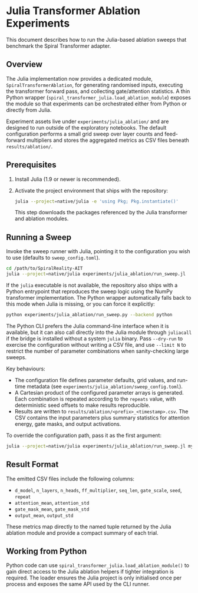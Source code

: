 # Julia Transformer Ablation Experiments

This document describes how to run the Julia-based ablation sweeps that benchmark the Spiral Transformer adapter.

## Overview

The Julia implementation now provides a dedicated module, `SpiralTransformerAblation`, for generating randomised inputs, executing the transformer forward pass, and collecting gate/attention statistics.  A thin Python wrapper (`spiral_transformer_julia.load_ablation_module`) exposes the module so that experiments can be orchestrated either from Python or directly from Julia.

Experiment assets live under `experiments/julia_ablation/` and are designed to run outside of the exploratory notebooks.  The default configuration performs a small grid sweep over layer counts and feed-forward multipliers and stores the aggregated metrics as CSV files beneath `results/ablation/`.

## Prerequisites

1. Install Julia (1.9 or newer is recommended).
2. Activate the project environment that ships with the repository:

   ```bash
   julia --project=native/julia -e 'using Pkg; Pkg.instantiate()'
   ```

   This step downloads the packages referenced by the Julia transformer and ablation modules.

## Running a Sweep

Invoke the sweep runner with Julia, pointing it to the configuration you wish to use (defaults to `sweep_config.toml`).

```bash
cd /path/to/SpiralReality-AIT
julia --project=native/julia experiments/julia_ablation/run_sweep.jl
```

If the `julia` executable is not available, the repository also ships with a Python entrypoint that reproduces the sweep logic using the NumPy transformer implementation.  The Python wrapper automatically falls back to this mode when Julia is missing, or you can force it explicitly:

```bash
python experiments/julia_ablation/run_sweep.py --backend python
```

The Python CLI prefers the Julia command-line interface when it is available, but it can also call directly into the Julia module through `juliacall` if the bridge is installed without a system `julia` binary.  Pass `--dry-run` to exercise the configuration without writing a CSV file, and use `--limit N` to restrict the number of parameter combinations when sanity-checking large sweeps.

Key behaviours:

- The configuration file defines parameter defaults, grid values, and run-time metadata (see `experiments/julia_ablation/sweep_config.toml`).
- A Cartesian product of the configured parameter arrays is generated.  Each combination is repeated according to the `repeats` value, with deterministic seed offsets to make results reproducible.
- Results are written to `results/ablation/<prefix>_<timestamp>.csv`.  The CSV contains the input parameters plus summary statistics for attention energy, gate masks, and output activations.

To override the configuration path, pass it as the first argument:

```bash
julia --project=native/julia experiments/julia_ablation/run_sweep.jl my_sweep.toml
```

## Result Format

The emitted CSV files include the following columns:

- `d_model`, `n_layers`, `n_heads`, `ff_multiplier`, `seq_len`, `gate_scale`, `seed`, `repeat`
- `attention_mean`, `attention_std`
- `gate_mask_mean`, `gate_mask_std`
- `output_mean`, `output_std`

These metrics map directly to the named tuple returned by the Julia ablation module and provide a compact summary of each trial.

## Working from Python

Python code can use `spiral_transformer_julia.load_ablation_module()` to gain direct access to the Julia ablation helpers if tighter integration is required.  The loader ensures the Julia project is only initialised once per process and exposes the same API used by the CLI runner.
